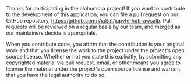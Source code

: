 Thanks for participating in the alohomora project! If you want to contribute to the development of this application, you can file a pull request on our GitHub repository, https://github.com/ViaSat/jupyterhub-awsalb. Pull requests will be reviewed on a regular basis by our team, and merged as our maintainers decide is appropriate.

When you contribute code, you affirm that the contribution is your original work and that you license the work to the project under the project's open source license. Whether or not you state this explicitly, by submitting any copyrighted material via pull request, email, or other means you agree to license the material under the project's open source license and warrant that you have the legal authority to do so.
